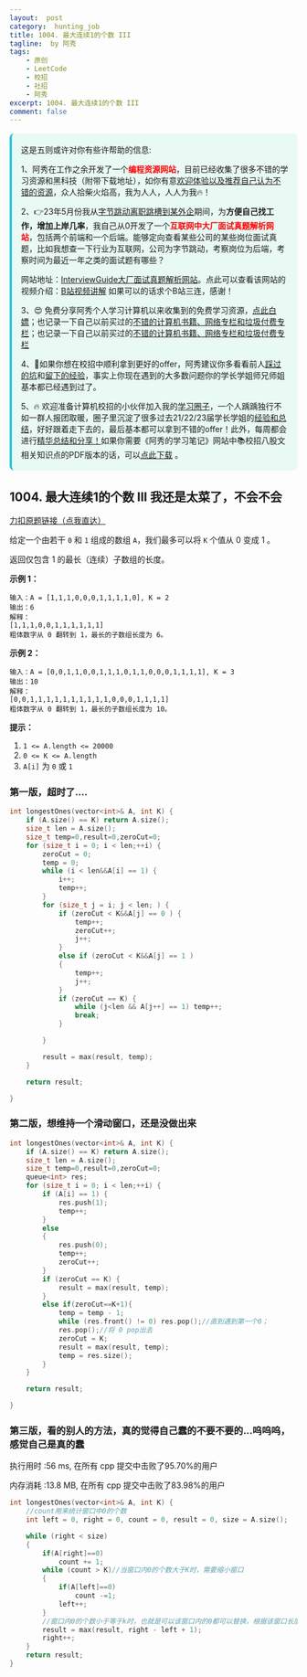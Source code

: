 ```yaml
---
layout:  post
category:  hunting_job
title: 1004. 最大连续1的个数 III
tagline:  by 阿秀
tags:
    - 原创
    - LeetCode
    - 校招
    - 社招
    - 阿秀
excerpt: 1004. 最大连续1的个数 III
comment: false
---
```




<div style="border-color: #24C6DC;
            background-color: #e9f9f3;         
            margin: 1rem 0;
        padding: .25rem 1rem;
        border-left-width: .3rem;
        border-left-style: solid;
        border-radius: .5rem;
        color: inherit;">
  <p>这是五则或许对你有些许帮助的信息:</p>
<p>1、阿秀在工作之余开发了一个<span style="font-weight:bold;color:red">编程资源网站</span>，目前已经收集了很多不错的学习资源和黑科技（附带下载地址），如你有意<a href="https://www.cxypron.com/home" target="_blank">欢迎体验以及推荐自己认为不错的资源</a>，众人拾柴火焰高，我为人人，人人为我🔥！</p>  <p>2、👉23年5月份我从<a style="text-decoration: underline" href="https://mp.weixin.qq.com/s/zKItpGwIkHKK4g2aOlL2rA" target="_blank">字节跳动离职跳槽到某外企</a>期间，为<span style="font-weight:bold">方便自己找工作，增加上岸几率</span>，我自己从0开发了一个<span style="font-weight:bold;color:red">互联网中大厂面试真题解析网站</span>，包括两个前端和一个后端。能够定向查看某些公司的某些岗位面试真题，比如我想查一下行业为互联网，公司为字节跳动，考察岗位为后端，考察时间为最近一年之类的面试题有哪些？
<div align="center">
</div>网站地址：<a style="text-decoration: underline" href="https://top.interviewguide.cn/" target="_blank">InterviewGuide大厂面试真题解析网站</a>。点此可以查看该网站的视频介绍：<a style="text-decoration: underline" href="https://www.bilibili.com/video/BV1f94y1C7BL" target="_blank">B站视频讲解</a>   如果可以的话求个B站三连，感谢！
  </p>
  <p>3、😍
    免费分享阿秀个人学习计算机以来收集到的免费学习资源，<a style="text-decoration: underline" href="/notes/07-resources/01-free/01-introduce.html" target="_blank">点此白嫖</a>；也记录一下自己以前买过的<a style="text-decoration: underline" href="/notes/07-resources/02-precious.html" target="_blank">不错的计算机书籍、网络专栏和垃圾付费专栏</a>；也记录一下自己以前买过的<a style="text-decoration: underline" href="/notes/07-resources/02-precious.html" target="_blank">不错的计算机书籍、网络专栏和垃圾付费专栏</a>
  </p>
  <p>4、🚀如果你想在校招中顺利拿到更好的offer，阿秀建议你多看看前人<a style="text-decoration: underline" href="https://www.yuque.com/tuobaaxiu/httmmc/npg1k81zeq4wfpyz" target="_blank">踩过的坑</a>和<a style="text-decoration: underline"  target="_blank" href="https://www.yuque.com/tuobaaxiu/httmmc/gge9ppd0mbu2d3dp">留下的经验</a>，事实上你现在遇到的大多数问题你的学长学姐师兄师姐基本都已经遇到过了。
  </p>
  <p>5、🔥 欢迎准备计算机校招的小伙伴加入我的<a  style="text-decoration: underline" href="https://www.yuque.com/tuobaaxiu/httmmc/xg0otqvc17wfx4u9" target="_blank">学习圈子</a>，一个人踽踽独行不如一群人报团取暖，圈子里沉淀了很多过去21/22/23届学长学姐的<a  style="text-decoration: underline" href="https://www.yuque.com/tuobaaxiu/httmmc/gge9ppd0mbu2d3dp" target="_blank">经验和总结</a>，好好跟着走下去的，最后基本都可以拿到不错的offer！此外，每周都会进行<a  style="text-decoration: underline" href="https://www.yuque.com/tuobaaxiu/httmmc/npg1k81zeq4wfpyz" target="_blank">精华总结和分享！</a>如果你需要《阿秀的学习笔记》网站中📚︎校招八股文相关知识点的PDF版本的话，可以<a style="text-decoration: underline" href="https://www.yuque.com/tuobaaxiu/httmmc/qs0yn66apvkzw0ps" target="_blank">点此下载</a> 。</p>   </div>


## 1004. 最大连续1的个数 III   我还是太菜了，不会不会

[力扣原题链接（点我直达）](https://leetcode-cn.com/problems/max-consecutive-ones-iii/)

给定一个由若干 `0` 和 `1` 组成的数组 `A`，我们最多可以将 `K` 个值从 0 变成 1 。

返回仅包含 1 的最长（连续）子数组的长度。

 

**示例 1：**

```
输入：A = [1,1,1,0,0,0,1,1,1,1,0], K = 2
输出：6
解释： 
[1,1,1,0,0,1,1,1,1,1,1]
粗体数字从 0 翻转到 1，最长的子数组长度为 6。
```

**示例 2：**

```
输入：A = [0,0,1,1,0,0,1,1,1,0,1,1,0,0,0,1,1,1,1], K = 3
输出：10
解释：
[0,0,1,1,1,1,1,1,1,1,1,1,0,0,0,1,1,1,1]
粗体数字从 0 翻转到 1，最长的子数组长度为 10。
```

 

**提示：**

1. `1 <= A.length <= 20000`
2. `0 <= K <= A.length`
3. `A[i]` 为 `0` 或 `1` 



### 第一版，超时了....

```c++
int longestOnes(vector<int>& A, int K) {
	if (A.size() == K) return A.size();
	size_t len = A.size();
	size_t temp=0,result=0,zeroCut=0;
	for (size_t i = 0; i < len;++i) {
		zeroCut = 0;
		temp = 0;
		while (i < len&&A[i] == 1) {
			i++;
			temp++;
		}
		for (size_t j = i; j < len; ) {
			if (zeroCut < K&&A[j] == 0 ) {
				temp++;
				zeroCut++;
				j++;
			}
			else if (zeroCut < K&&A[j] == 1 )
			{
				temp++;
				j++;
			}
			if (zeroCut == K) { 
				while (j<len && A[j++] == 1) temp++;
				break; 
			}

		}

		result = max(result, temp);
	}

	return result;

}
```





### 第二版，想维持一个滑动窗口，还是没做出来



```c++
int longestOnes(vector<int>& A, int K) {
	if (A.size() == K) return A.size();
	size_t len = A.size();
	size_t temp=0,result=0,zeroCut=0;
	queue<int> res;
	for (size_t i = 0; i < len;++i) {
		if (A[i] == 1) {
			res.push(1);
			temp++;
		}
		else
		{
			res.push(0);
			temp++; 
			zeroCut++;
		}
		if (zeroCut == K) {
			result = max(result, temp);
		}
		else if(zeroCut==K+1){
			temp = temp - 1;
			while (res.front() != 0) res.pop();//直到遇到第一个0；
			res.pop();//将 0 pop出去
			zeroCut = K;
			result = max(result, temp);
			temp = res.size();
		}
	}

	return result;

}

```



### 第三版，看的别人的方法，真的觉得自己蠢的不要不要的...呜呜呜，**感觉自己是真的蠢**



执行用时 :56 ms, 在所有 cpp 提交中击败了95.70%的用户

内存消耗 :13.8 MB, 在所有 cpp 提交中击败了83.98%的用户



```c++
int longestOnes(vector<int>& A, int K) {
	//count用来统计窗口中0的个数
	int left = 0, right = 0, count = 0, result = 0, size = A.size();

	while (right < size)
	{
		if(A[right]==0)
			count += 1;
		while (count > K)//当窗口内0的个数大于K时，需要缩小窗口
		{
			if(A[left]==0)
				count -=1;
			left++;
		}
		//窗口内0的个数小于等于k时，也就是可以该窗口内的0都可以替换，根据该窗口长度来确定是否更新result
		result = max(result, right - left + 1);
		right++;
	}
	return result;
}
```

<p id="满足条件的子序列数目"></p>



